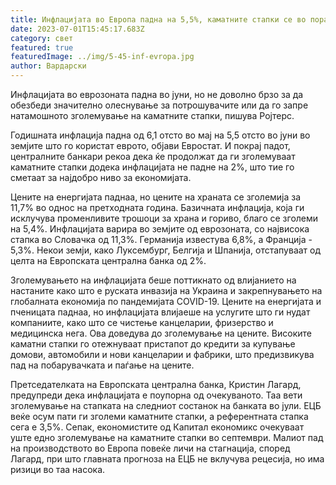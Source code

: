 ```yaml
---
title: Инфлацијата во Европа падна на 5,5%, каматните стапки се во пораст
date: 2023-07-01T15:45:17.683Z
category: свет
featured: true
featuredImage: ../img/5-45-inf-evropa.jpg
author: Вардарски
---
```

Инфлацијата во еврозоната падна во јуни, но не доволно брзо за да обезбеди значително олеснување за потрошувачите или да го запре натамошното зголемување на каматните стапки, пишува Ројтерс.

Годишната инфлација падна од 6,1 отсто во мај на 5,5 отсто во јуни во земјите што го користат еврото, објави Евростат. И покрај падот, централните банкари рекоа дека ќе продолжат да ги зголемуваат каматните стапки додека инфлацијата не падне на 2%, што тие го сметаат за најдобро ниво за економијата.

Цените на енергијата паднаа, но цените на храната се зголемија за 11,7% во однос на претходната година. Базичната инфлација, која ги исклучува променливите трошоци за храна и гориво, благо се зголеми на 5,4%. Инфлацијата варира во земјите од еврозоната, со највисока стапка во Словачка од 11,3%. Германија известува 6,8%, а Франција - 5,3%. Некои земји, како Луксембург, Белгија и Шпанија, отстапуваат од целта на Европската централна банка од 2%.

Зголемувањето на инфлацијата беше поттикнато од влијанието на настаните како што е руската инвазија на Украина и закрепнувањето на глобалната економија по пандемијата COVID-19. Цените на енергијата и пченицата паднаа, но инфлацијата влијаеше на услугите што ги нудат компаниите, како што се чистење канцеларии, фризерство и медицинска нега. Ова доведува до зголемување на цените. Високите каматни стапки го отежнуваат пристапот до кредити за купување домови, автомобили и нови канцеларии и фабрики, што предизвикува пад на побарувачката и паѓање на цените.

Претседателката на Европската централна банка, Кристин Лагард, предупреди дека инфлацијата е поупорна од очекуваното. Таа вети зголемување на стапката на следниот состанок на банката во јули. ЕЦБ веќе осум пати ги зголеми каматните стапки, а референтната стапка сега е 3,5%. Сепак, економистите од Капитал економикс очекуваат уште едно зголемување на каматните стапки во септември. Малиот пад на производството во Европа повеќе личи на стагнација, според Лагард, при што главната прогноза на ЕЦБ не вклучува рецесија, но има ризици во таа насока.